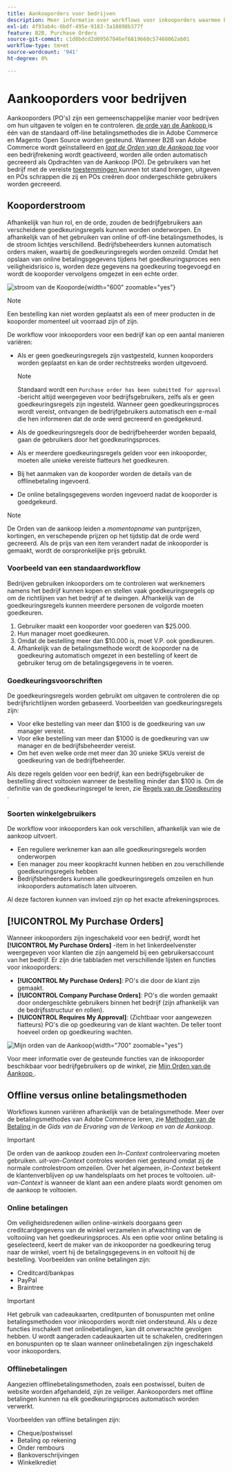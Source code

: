 ```yaml
---
title: Aankooporders voor bedrijven
description: Meer informatie over workflows voor inkooporders waarmee bedrijven hun uitgaven kunnen bijhouden en controleren.
exl-id: 4f93ab4c-6bdf-495e-9183-3a18898b377f
feature: B2B, Purchase Orders
source-git-commit: c1d8bdcd2d09567846ef6819660c57468062ab01
workflow-type: tm+mt
source-wordcount: '941'
ht-degree: 0%

---
```


# Aankooporders voor bedrijven

Aankooporders (PO&#39;s) zijn een gemeenschappelijke manier voor bedrijven om hun uitgaven te volgen en te controleren. [ de orde van de Aankoop ](../stores-purchase/purchase-order.md) is één van de standaard off-line betalingsmethodes die in Adobe Commerce en Magento Open Source worden gesteund. Wanneer B2B van Adobe Commerce wordt geïnstalleerd en [_laat de Orden van de Aankoop toe_](account-company-manage.md#advanced-settings) voor een bedrijfrekening wordt geactiveerd, worden alle orden automatisch gecreeerd als Opdrachten van de Aankoop (PO). De gebruikers van het bedrijf met de vereiste [ toestemmingen ](account-company-roles-permissions.md) kunnen tot stand brengen, uitgeven en POs schrappen die zij en POs creëren door ondergeschikte gebruikers worden gecreeerd.

## Kooporderstroom

Afhankelijk van hun rol, en de orde, zouden de bedrijfgebruikers aan verscheidene goedkeuringsregels kunnen worden onderworpen. En afhankelijk van of het gebruiken van online of off-line betalingsmethodes, is de stroom lichtjes verschillend. Bedrijfsbeheerders kunnen automatisch orders maken, waarbij de goedkeuringsregels worden omzeild. Omdat het opslaan van online betalingsgegevens tijdens het goedkeuringsproces een veiligheidsrisico is, worden deze gegevens na goedkeuring toegevoegd en wordt de kooporder vervolgens omgezet in een echte order.

![ stroom van de Kooporde ](./assets/purchase-order-flow.png){width="600" zoomable="yes"}

>[!NOTE]
>
>Een bestelling kan niet worden geplaatst als een of meer producten in de kooporder momenteel uit voorraad zijn of zijn.

De workflow voor inkooporders voor een bedrijf kan op een aantal manieren variëren:

- Als er geen goedkeuringsregels zijn vastgesteld, kunnen kooporders worden geplaatst en kan de order rechtstreeks worden uitgevoerd.

  >[!NOTE]
  >
  >Standaard wordt een `Purchase order has been submitted for approval` -bericht altijd weergegeven voor bedrijfsgebruikers, zelfs als er geen goedkeuringsregels zijn ingesteld. Wanneer geen goedkeuringsproces wordt vereist, ontvangen de bedrijfgebruikers automatisch een e-mail die hen informeren dat de orde werd gecreeerd en goedgekeurd.

- Als de goedkeuringsregels door de bedrijfbeheerder worden bepaald, gaan de gebruikers door het goedkeuringsproces.
- Als er meerdere goedkeuringsregels gelden voor een inkooporder, moeten alle unieke vereiste fiatteurs het goedkeuren.
- Bij het aanmaken van de kooporder worden de details van de offlinebetaling ingevoerd.
- De online betalingsgegevens worden ingevoerd nadat de kooporder is goedgekeurd.

>[!NOTE]
>
>De Orden van de aankoop leiden a _momentopname_ van puntprijzen, kortingen, en verschepende prijzen op het tijdstip dat de orde werd gecreeerd. Als de prijs van een item verandert nadat de inkooporder is gemaakt, wordt de oorspronkelijke prijs gebruikt.

### Voorbeeld van een standaardworkflow

Bedrijven gebruiken inkooporders om te controleren wat werknemers namens het bedrijf kunnen kopen en stellen vaak goedkeuringsregels op om de richtlijnen van het bedrijf af te dwingen. Afhankelijk van de goedkeuringsregels kunnen meerdere personen de volgorde moeten goedkeuren.

1. Gebruiker maakt een kooporder voor goederen van $25.000.
1. Hun manager moet goedkeuren.
1. Omdat de bestelling meer dan $10.000 is, moet V.P. ook goedkeuren.
1. Afhankelijk van de betalingsmethode wordt de kooporder na de goedkeuring automatisch omgezet in een bestelling of keert de gebruiker terug om de betalingsgegevens in te voeren.

### Goedkeuringsvoorschriften

De goedkeuringsregels worden gebruikt om uitgaven te controleren die op bedrijfsrichtlijnen worden gebaseerd. Voorbeelden van goedkeuringsregels zijn:

- Voor elke bestelling van meer dan $100 is de goedkeuring van uw manager vereist.
- Voor elke bestelling van meer dan $1000 is de goedkeuring van uw manager en de bedrijfsbeheerder vereist.
- Om het even welke orde met meer dan 30 unieke SKUs vereist de goedkeuring van de bedrijfbeheerder.

Als deze regels gelden voor een bedrijf, kan een bedrijfsgebruiker de bestelling direct voltooien wanneer de bestelling minder dan $100 is. Om de definitie van de goedkeuringsregel te leren, zie [ Regels van de Goedkeuring ](account-dashboard-approval-rules.md).

### Soorten winkelgebruikers

De workflow voor inkooporders kan ook verschillen, afhankelijk van wie de aankoop uitvoert.

- Een reguliere werknemer kan aan alle goedkeuringsregels worden onderworpen
- Een manager zou meer koopkracht kunnen hebben en zou verschillende goedkeuringsregels hebben
- Bedrijfsbeheerders kunnen alle goedkeuringsregels omzeilen en hun inkooporders automatisch laten uitvoeren.

Al deze factoren kunnen van invloed zijn op het exacte afrekeningsproces.

## [!UICONTROL My Purchase Orders]

Wanneer inkooporders zijn ingeschakeld voor een bedrijf, wordt het **[!UICONTROL My Purchase Orders]** -item in het linkerdeelvenster weergegeven voor klanten die zijn aangemeld bij een gebruikersaccount van het bedrijf. Er zijn drie tabbladen met verschillende lijsten en functies voor inkooporders:

- **[!UICONTROL My Purchase Orders]**: PO&#39;s die door de klant zijn gemaakt.
- **[!UICONTROL Company Purchase Orders]**: PO&#39;s die worden gemaakt door ondergeschikte gebruikers binnen het bedrijf (zijn afhankelijk van de bedrijfsstructuur en rollen).
- **[!UICONTROL Requires My Approval]**: (Zichtbaar voor aangewezen fiatteurs) PO&#39;s die op goedkeuring van de klant wachten. De teller toont hoeveel orden op goedkeuring wachten.

![ Mijn orden van de Aankoop ](./assets/account-dashboard-my-purchase-orders.png){width="700" zoomable="yes"}

Voor meer informatie over de gesteunde functies van de inkooporder beschikbaar voor bedrijfgebruikers op de winkel, zie [ Mijn Orden van de Aankoop ](account-dashboard-my-purchase-orders.md).

## Offline versus online betalingsmethoden

Workflows kunnen variëren afhankelijk van de betalingsmethode. Meer over de betalingsmethodes van Adobe Commerce leren, zie [ Methoden van de Betaling ](../stores-purchase/payments.md) in de _Gids van de Ervaring van de Verkoop en van de Aankoop_.

>[!IMPORTANT]
>
>De orden van de aankoop zouden een _In-Context_ controleervaring moeten gebruiken. _uit-van-Context_ controles worden niet gesteund omdat zij de normale controlestroom omzeilen. Over het algemeen, _in-Context_ betekent de klantenverblijven op uw handelsplaats om het proces te voltooien. _uit-van-Context_ is wanneer de klant aan een andere plaats wordt genomen om de aankoop te voltooien.

### Online betalingen

Om veiligheidsredenen willen online-winkels doorgaans geen creditcardgegevens van de winkel verzamelen in afwachting van de voltooiing van het goedkeuringsproces. Als een optie voor online betaling is geselecteerd, keert de maker van de inkooporder na goedkeuring terug naar de winkel, voert hij de betalingsgegevens in en voltooit hij de bestelling. Voorbeelden van online betalingen zijn:

- Creditcard/bankpas
- PayPal
- Braintree

>[!IMPORTANT]
>
>Het gebruik van cadeaukaarten, creditpunten of bonuspunten met online betalingsmethoden voor inkooporders wordt niet ondersteund. Als u deze functies inschakelt met onlinebetalingen, kan dit onverwachte gevolgen hebben. U wordt aangeraden cadeaukaarten uit te schakelen, crediteringen en bonuspunten op te slaan wanneer onlinebetalingen zijn ingeschakeld voor inkooporders.

### Offlinebetalingen

Aangezien offlinebetalingsmethoden, zoals een postwissel, buiten de website worden afgehandeld, zijn ze veiliger. Aankooporders met offline betalingen kunnen na elk goedkeuringsproces automatisch worden verwerkt.

Voorbeelden van offline betalingen zijn:

- Cheque/postwissel
- Betaling op rekening
- Onder rembours
- Bankoverschrijvingen
- Winkelkrediet

